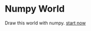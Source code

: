# Numpy World

Draw this world with numpy. [start now](https://github.com/yingshaoxo/numpyworld/blob/master/Example.ipynb)
